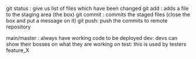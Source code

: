 git status : give us list of files which have been changed
git add : adds a file to the staging area (the box)
git commit : commits the staged files (close the box and put a message on it)
git push: push the commits to remote repository


main/master : always have working code to be deployed
dev: devs can show their bosses on what they are working on
test: this is used by testers 
feature_X
